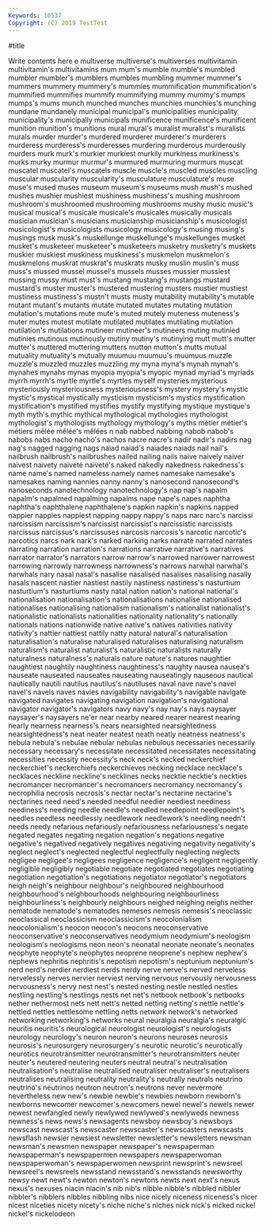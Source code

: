```yaml
---
Keywords: 10537
Copyright: (C) 2019 TestTest
---
```


#title

Write contents here
e multiverse multiverse's multiverses multivitamin multivitamin's multivitamins mum mum's mumble
mumble's mumbled mumbler mumbler's mumblers mumbles mumbling mummer mummer's mummers
mummery mummery's mummies mummification mummification's mummified mummifies mummify mummifying mummy
mummy's mumps mumps's mums munch munched munches munchies munchies's munching
mundane mundanely municipal municipal's municipalities municipality municipality's municipally municipals munificence
munificence's munificent munition munition's munitions mural mural's muralist muralist's muralists
murals murder murder's murdered murderer murderer's murderers murderess murderess's murderesses
murdering murderous murderously murders murk murk's murkier murkiest murkily murkiness
murkiness's murks murky murmur murmur's murmured murmuring murmurs muscat muscatel
muscatel's muscatels muscle muscle's muscled muscles muscling muscular muscularity muscularity's
musculature musculature's muse muse's mused muses museum museum's museums mush
mush's mushed mushes mushier mushiest mushiness mushiness's mushing mushroom mushroom's
mushroomed mushrooming mushrooms mushy music music's musical musical's musicale musicale's
musicales musically musicals musician musician's musicians musicianship musicianship's musicologist musicologist's
musicologists musicology musicology's musing musing's musings musk musk's muskellunge muskellunge's
muskellunges musket musket's musketeer musketeer's musketeers musketry musketry's muskets muskier
muskiest muskiness muskiness's muskmelon muskmelon's muskmelons muskrat muskrat's muskrats musky
muslin muslin's muss muss's mussed mussel mussel's mussels musses mussier
mussiest mussing mussy must must's mustang mustang's mustangs mustard mustard's
muster muster's mustered mustering musters mustier mustiest mustiness mustiness's mustn't
musts musty mutability mutability's mutable mutant mutant's mutants mutate mutated
mutates mutating mutation mutation's mutations mute mute's muted mutely muteness
muteness's muter mutes mutest mutilate mutilated mutilates mutilating mutilation mutilation's
mutilations mutineer mutineer's mutineers muting mutinied mutinies mutinous mutinously mutiny
mutiny's mutinying mutt mutt's mutter mutter's muttered muttering mutters mutton
mutton's mutts mutual mutuality mutuality's mutually muumuu muumuu's muumuus muzzle
muzzle's muzzled muzzles muzzling my myna myna's mynah mynah's mynahes
mynahs mynas myopia myopia's myopic myriad myriad's myriads myrrh myrrh's
myrtle myrtle's myrtles myself mysteries mysterious mysteriously mysteriousness mysteriousness's mystery
mystery's mystic mystic's mystical mystically mysticism mysticism's mystics mystification mystification's
mystified mystifies mystify mystifying mystique mystique's myth myth's mythic mythical
mythological mythologies mythologist mythologist's mythologists mythology mythology's myths métier métier's
métiers mêlée mêlée's mêlées n nab nabbed nabbing nabob nabob's
nabobs nabs nacho nacho's nachos nacre nacre's nadir nadir's nadirs
nag nag's nagged nagging nags naiad naiad's naiades naiads nail
nail's nailbrush nailbrush's nailbrushes nailed nailing nails naive naively naiver
naivest naivety naiveté naiveté's naked nakedly nakedness nakedness's name name's
named nameless namely names namesake namesake's namesakes naming nannies nanny
nanny's nanosecond nanosecond's nanoseconds nanotechnology nanotechnology's nap nap's napalm napalm's
napalmed napalming napalms nape nape's napes naphtha naphtha's naphthalene naphthalene's
napkin napkin's napkins napped nappier nappies nappiest napping nappy nappy's
naps narc narc's narcissi narcissism narcissism's narcissist narcissist's narcissistic narcissists
narcissus narcissus's narcissuses narcosis narcosis's narcotic narcotic's narcotics narcs nark
nark's narked narking narks narrate narrated narrates narrating narration narration's
narrations narrative narrative's narratives narrator narrator's narrators narrow narrow's narrowed
narrower narrowest narrowing narrowly narrowness narrowness's narrows narwhal narwhal's narwhals
nary nasal nasal's nasalise nasalised nasalises nasalising nasally nasals nascent
nastier nastiest nastily nastiness nastiness's nasturtium nasturtium's nasturtiums nasty natal
nation nation's national national's nationalisation nationalisation's nationalisations nationalise nationalised nationalises
nationalising nationalism nationalism's nationalist nationalist's nationalistic nationalists nationalities nationality nationality's
nationally nationals nations nationwide native native's natives nativities nativity nativity's
nattier nattiest nattily natty natural natural's naturalisation naturalisation's naturalise naturalised
naturalises naturalising naturalism naturalism's naturalist naturalist's naturalistic naturalists naturally naturalness
naturalness's naturals nature nature's natures naughtier naughtiest naughtily naughtiness naughtiness's
naughty nausea nausea's nauseate nauseated nauseates nauseating nauseatingly nauseous nautical
nautically nautili nautilus nautilus's nautiluses naval nave nave's navel navel's
navels naves navies navigability navigability's navigable navigate navigated navigates navigating
navigation navigation's navigational navigator navigator's navigators navy navy's nay nay's
nays naysayer naysayer's naysayers ne'er near nearby neared nearer nearest
nearing nearly nearness nearness's nears nearsighted nearsightedness nearsightedness's neat neater
neatest neath neatly neatness neatness's nebula nebula's nebulae nebular nebulas
nebulous necessaries necessarily necessary necessary's necessitate necessitated necessitates necessitating necessities
necessity necessity's neck neck's necked neckerchief neckerchief's neckerchiefs neckerchieves necking
necklace necklace's necklaces neckline neckline's necklines necks necktie necktie's neckties
necromancer necromancer's necromancers necromancy necromancy's necrophilia necrosis necrosis's nectar nectar's
nectarine nectarine's nectarines need need's needed needful needier neediest neediness
neediness's needing needle needle's needled needlepoint needlepoint's needles needless needlessly
needlework needlework's needling needn't needs needy nefarious nefariously nefariousness nefariousness's
negate negated negates negating negation negation's negations negative negative's negatived
negatively negatives negativing negativity negativity's neglect neglect's neglected neglectful neglectfully
neglecting neglects negligee negligee's negligees negligence negligence's negligent negligently negligible
negligibly negotiable negotiate negotiated negotiates negotiating negotiation negotiation's negotiations negotiator
negotiator's negotiators neigh neigh's neighbour neighbour's neighboured neighbourhood neighbourhood's neighbourhoods
neighbouring neighbourliness neighbourliness's neighbourly neighbours neighed neighing neighs neither nematode
nematode's nematodes nemeses nemesis nemesis's neoclassic neoclassical neoclassicism neoclassicism's neocolonialism
neocolonialism's neocon neocon's neocons neoconservative neoconservative's neoconservatives neodymium neodymium's neologism
neologism's neologisms neon neon's neonatal neonate neonate's neonates neophyte neophyte's
neophytes neoprene neoprene's nephew nephew's nephews nephritis nephritis's nepotism nepotism's
neptunium neptunium's nerd nerd's nerdier nerdiest nerds nerdy nerve nerve's
nerved nerveless nervelessly nerves nervier nerviest nerving nervous nervously nervousness
nervousness's nervy nest nest's nested nesting nestle nestled nestles nestling
nestling's nestlings nests net net's netbook netbook's netbooks nether nethermost
nets nett nett's netted netting netting's nettle nettle's nettled nettles
nettlesome nettling netts network network's networked networking networking's networks neural
neuralgia neuralgia's neuralgic neuritis neuritis's neurological neurologist neurologist's neurologists neurology
neurology's neuron neuron's neurons neuroses neurosis neurosis's neurosurgery neurosurgery's neurotic
neurotic's neurotically neurotics neurotransmitter neurotransmitter's neurotransmitters neuter neuter's neutered neutering
neuters neutral neutral's neutralisation neutralisation's neutralise neutralised neutraliser neutraliser's neutralisers
neutralises neutralising neutrality neutrality's neutrally neutrals neutrino neutrino's neutrinos neutron
neutron's neutrons never nevermore nevertheless new new's newbie newbie's newbies
newborn newborn's newborns newcomer newcomer's newcomers newel newel's newels newer
newest newfangled newly newlywed newlywed's newlyweds newness newness's news news's
newsagents newsboy newsboy's newsboys newscast newscast's newscaster newscaster's newscasters newscasts
newsflash newsier newsiest newsletter newsletter's newsletters newsman newsman's newsmen newspaper
newspaper's newspaperman newspaperman's newspapermen newspapers newspaperwoman newspaperwoman's newspaperwomen newsprint newsprint's
newsreel newsreel's newsreels newsstand newsstand's newsstands newsworthy newsy newt newt's
newton newton's newtons newts next next's nexus nexus's nexuses niacin
niacin's nib nib's nibble nibble's nibbled nibbler nibbler's nibblers nibbles
nibbling nibs nice nicely niceness niceness's nicer nicest niceties nicety
nicety's niche niche's niches nick nick's nicked nickel nickel's nickelodeon
